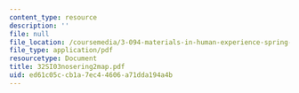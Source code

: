 ```yaml
---
content_type: resource
description: ''
file: null
file_location: /coursemedia/3-094-materials-in-human-experience-spring-2004/ed61c05ccb1a7ec44606a71dda194a4b_32SI03nosering2map.pdf
file_type: application/pdf
resourcetype: Document
title: 32SI03nosering2map.pdf
uid: ed61c05c-cb1a-7ec4-4606-a71dda194a4b
---
```

